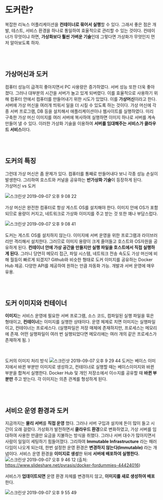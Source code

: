 # 도커란?

복잡한 리눅스 어플리케이션을 **컨테이너로 묶어서 실행**할 수 있다. 그래서 좋은 점은 개발, 테스트, 서비스 환경을 하나로 통일하여 효율적으로 관리할 수 있는 것이다. 
컨테이너가 무엇이냐 하면, **가상화보다 훨씬 가벼운 기술**인데 그렇다면 가상화가 무엇인지 먼저 알아보도록 하자. 

<br/><br/>
## 가상머신과 도커
컴퓨터 성능이 급격히 좋아지면서 PC 사용량은 증가하였다. 서버 성능 또한 더욱 좋아졌다. 그러나 대부분의 시간을 서버가 놀고 있게 되버렸다. 이를 효율적으로 사용하기 위해  컴퓨터 안에서 컴퓨터를 만들어내기 위한 시도가 있었다. 이를 **가상머신**이라고 한다. 서버에 가상 머신을 여러개 띄워서 일을 더 시킬 수 있도록 하는 것이다. 가상 머신에 각종 서버 프로그램, DB 등을 설치해서 애플리케이션이나 웹사이트를 실행하였다. 미리 구축한 가상 머신 이미지를 여러 서버에  복사하여 실행하면 이미지 하나로  서버를 계속 만들어 낼  수 있다. 이러한 가상화 기술을 이용하여 **서버를 임대해주는 서비스가 클라우드  서비스**이다.

<br/><br/>
## 도커의 특징
 그런데  가상 머신은 좀 문제가 있다. 컴퓨터를 통째로 만들어내다 보니 각종 성능 손실이 발생한다. 그리하여 호스트와 커널을 공유하는 **반가상화 기술**이 등장하게 된다.  
 가상머신 vs 도커
 
 ![스크린샷 2019-09-07 오후 9 08 22](https://user-images.githubusercontent.com/44438752/64474735-b2c33700-d1b3-11e9-9785-4e94dd14d8c4.png)
 <br/><br/>
 가상 머신은 완전한 컴퓨터로 항상 게스트 OS를 설치해야 한다. 이미지 안에 OS가 포함되므로 용량이 커지고, 네트워크로 가상화 이미지를 주고 받는 것 또한 꽤나 부담스럽다.
 
 ![스크린샷 2019-09-07 오후 9 08 41](https://user-images.githubusercontent.com/44438752/64474736-b3f46400-d1b3-11e9-8c5b-ba97eed64395.png)
  <br/><br/>
 도커는 게스트 OS를 설치하지 않는다. 이미지에 서버 운영을 위한 프로그램과 라이브러리만 격리해서 설치한다. 그러므로 이미지 용량이 크게 줄어들고 호스트와 OS자원을 공유하게 된다. **컨테이너 안에 가상 공간을 만들지만 실행 파일을 호스트에서 직접 실행하게 된다.** 그러니 당연히 메모리 접근, 파일 시스템, 네트워크 전송 속도도 가상 머신에 비해 월등이 빠르게 되겠지? Github와 비슷한 형태로 도커 이미지를 공유하는 Docker Hub 제공. 다양한 API를 제공하여 원하는 만큼 자동화 가능. 개발과 서버 운영에 매우 유용.
 
 <br/><br/>
 ## 도커 이미지와 컨테이너
**이미지**는 서비스 운영에 필요한 서버 프로그램, 소스 코드, 컴파일된 실행 파일을 묶은 형태이고, **컨테이너**는 이미지를 실행한 상태이다. 운영 체제로 치면 이미지는 실행파일이고, 컨테이너는 프로세스다. (실행파일은 저장 매체에 존재하지만, 프로세스는 메모리에 존재. 어떤 실행파일이 여러 번 실행되었다면 메모리에는 여러 개의 같은 프로세스가 존재하게 됨. )

<br/><br/>
도커의 이미지 처리 방식
![스크린샷 2019-09-07 오후 9 29 44](https://user-images.githubusercontent.com/44438752/64474967-21ee5a80-d1b7-11e9-9d72-08de05d822cd.png)
도커는 베이스 이미지에서 바뀐 부분만 이미지로 생성하고, 컨테이너로 실행할 때는 베이스이미지와 바뀐 부분을 합쳐서 실행한다. Docker Hub 및 개인 저장소에서 이ㅁ지를 공유할 때 **바뀐 부분만** 주고 받는다. 각 이미지는 의존 관계를 형성하게 된다. 


<br/><br/>
## 서비으 운영 환경과 도커
지금까지는 **물리 서버**를 **직접 운영** 했다. 그러나 서버 구입과 설치에 돈이 많이 들고 시간이 오래 걸렸다. 가상화가 발전하면서 **클라우드 환경**으로 변화하였고, 가상 서버를 임대하여 사용한 만큼만 요금을 지불하는 방식을 취했다. 그러나 서버 대수가 많아지면서 사람이 일일이 세팅하기 힘들어졌다. 그리하여 **Immutable Infrastructure**  라는 패러다임이 나오게 되는데, 한번 설정한 운영 환경은 **변경하지 않는다(Immutable)** 라는 개념이다. 서비스 운영 환경을 **이미지로 생성**한 뒤에 **서버에 배포하여 실행한다.** 
![스크린샷 2019-09-07 오후 9 46 12](https://user-images.githubusercontent.com/44438752/64475094-ef456180-d1b8-11e9-8616-77b5a01f9f6f.png)
(출처: https://www.slideshare.net/pyrasis/docker-fordummies-44424016)
<br/><br/>
서비스가 **업데이트되면** 운영 환경 자체를 변경하지 않고, **이미지를 새로 생성하여 배포**한다. 

![스크린샷 2019-09-07 오후 9 55 49](https://user-images.githubusercontent.com/44438752/64475192-54e61d80-d1ba-11e9-9afe-85b09bcbb59a.png)
